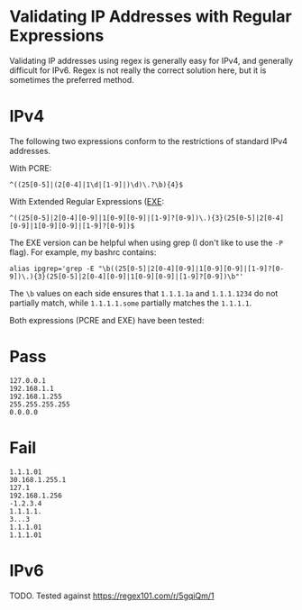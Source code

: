 Validating IP Addresses with Regular Expressions
============================================

Validating IP addresses using regex is generally easy for IPv4, and generally difficult for IPv6. Regex is not really the correct solution here, but it is sometimes the preferred method.

# IPv4

The following two expressions conform to the restrictions of standard IPv4 addresses.

With PCRE:

```
^((25[0-5]|(2[0-4]|1\d|[1-9]|)\d)\.?\b){4}$
```

With Extended Regular Expressions ([EXE](https://en.wikibooks.org/wiki/Regular_Expressions/POSIX-Extended_Regular_Expressions):

```
^((25[0-5]|2[0-4][0-9]|1[0-9][0-9]|[1-9]?[0-9])\.){3}(25[0-5]|2[0-4][0-9]|1[0-9][0-9]|[1-9]?[0-9])$
```

The EXE version can be helpful when using grep (I don't like to use the `-P` flag). For example, my bashrc contains:

```
alias ipgrep='grep -E "\b((25[0-5]|2[0-4][0-9]|1[0-9][0-9]|[1-9]?[0-9])\.){3}(25[0-5]|2[0-4][0-9]|1[0-9][0-9]|[1-9]?[0-9])\b"'
```

The `\b` values on each side ensures that `1.1.1.1a` and `1.1.1.1234` do not partially match, while `1.1.1.1.some` partially matches the `1.1.1.1`.

Both expressions (PCRE and EXE) have been tested:

# Pass

```
127.0.0.1
192.168.1.1
192.168.1.255
255.255.255.255
0.0.0.0
```

# Fail

```
1.1.1.01
30.168.1.255.1
127.1
192.168.1.256
-1.2.3.4
1.1.1.1.
3...3
1.1.1.01
1.1.1.01
```

# IPv6

TODO. Tested against https://regex101.com/r/5gqiQm/1
